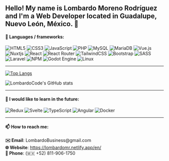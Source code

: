 <h2>Hello! My name is Lombardo Moreno Rodríguez and I'm a Web Developer located in Guadalupe, Nuevo León, México. 👋</h2>

<h4>🚀 Languages / frameworks:</h4>

![HTML5](https://img.shields.io/badge/html5-%23E34F26.svg?style=for-the-badge&logo=html5&logoColor=white)
![CSS3](https://img.shields.io/badge/css3-%231572B6.svg?style=for-the-badge&logo=css3&logoColor=white)
![JavaScript](https://img.shields.io/badge/javascript-%23323330.svg?style=for-the-badge&logo=javascript&logoColor=%23F7DF1E)
![PHP](https://img.shields.io/badge/php-%23777BB4.svg?style=for-the-badge&logo=php&logoColor=white)
![MySQL](https://img.shields.io/badge/mysql-%2300f.svg?style=for-the-badge&logo=mysql&logoColor=white)
![MariaDB](https://img.shields.io/badge/MariaDB-003545?style=for-the-badge&logo=mariadb&logoColor=white)
![Vue.js](https://img.shields.io/badge/vuejs-%2335495e.svg?style=for-the-badge&logo=vuedotjs&logoColor=%234FC08D)
![Nuxtjs](https://img.shields.io/badge/Nuxt-002E3B?style=for-the-badge&logo=nuxtdotjs&logoColor=#00DC82)
![React](https://img.shields.io/badge/react-%2320232a.svg?style=for-the-badge&logo=react&logoColor=%2361DAFB)
![React Router](https://img.shields.io/badge/React_Router-CA4245?style=for-the-badge&logo=react-router&logoColor=white)
![TailwindCSS](https://img.shields.io/badge/tailwindcss-%2338B2AC.svg?style=for-the-badge&logo=tailwind-css&logoColor=white)
![Bootstrap](https://img.shields.io/badge/bootstrap-%23563D7C.svg?style=for-the-badge&logo=bootstrap&logoColor=white)
![SASS](https://img.shields.io/badge/SASS-hotpink.svg?style=for-the-badge&logo=SASS&logoColor=white)
![Laravel](https://img.shields.io/badge/laravel-%23FF2D20.svg?style=for-the-badge&logo=laravel&logoColor=white)
![NPM](https://img.shields.io/badge/NPM-%23000000.svg?style=for-the-badge&logo=npm&logoColor=white)
![Godot Engine](https://img.shields.io/badge/GODOT-%23FFFFFF.svg?style=for-the-badge&logo=godot-engine)
![Linux](https://img.shields.io/badge/Linux-FCC624?style=for-the-badge&logo=linux&logoColor=black)

<hr>

[![Top Langs](https://github-readme-stats.vercel.app/api/top-langs/?username=LombardoCode&layout=compact&langs_count=10&hide=gdscript)](https://github.com/LombardoCode/github-readme-stats)

![LombardoCode's GitHub stats](https://github-readme-stats.vercel.app/api?username=LombardoCode&show_icons=true&icon_color=FFFFFF)

<hr>

<h4>🌱 I would like to learn in the future:</h4>

![Redux](https://img.shields.io/badge/redux-%23593d88.svg?style=for-the-badge&logo=redux&logoColor=white)
![Svelte](https://img.shields.io/badge/svelte-%23f1413d.svg?style=for-the-badge&logo=svelte&logoColor=white)
![TypeScript](https://img.shields.io/badge/typescript-%23007ACC.svg?style=for-the-badge&logo=typescript&logoColor=white)
![Angular](https://img.shields.io/badge/angular-%23DD0031.svg?style=for-the-badge&logo=angular&logoColor=white)
![Docker](https://img.shields.io/badge/docker-%230db7ed.svg?style=for-the-badge&logo=docker&logoColor=white)

<hr>

<h4>📫 How to reach me:</h4>
<span><span style="font-weight: bold">✉️ Email</span>: LombardoBusiness@gmail.com</span>
<br>
<span><span style="font-weight: bold">🌐 Website</span>: <a href="https://lombardomr.netlify.app/en/" target="_blank">https://lombardomr.netlify.app/en/</a></span>
<br>
<span><span style="font-weight: bold">📱 Phone</span>: (🇲🇽 +52) 811-906-1750</span>

